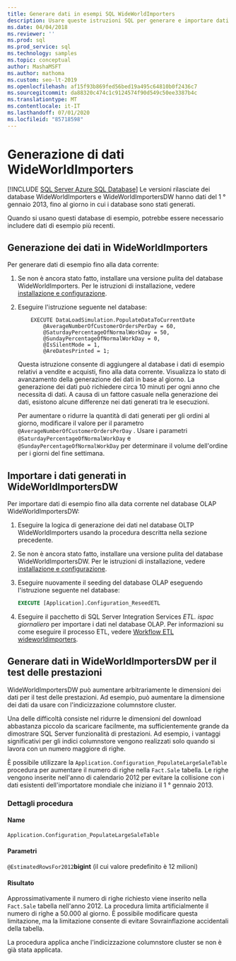 ```yaml
---
title: Generare dati in esempi SQL WideWorldImporters
description: Usare queste istruzioni SQL per generare e importare dati di esempio fino alla data corrente per i database di esempio WideWorldImporters.
ms.date: 04/04/2018
ms.reviewer: ''
ms.prod: sql
ms.prod_service: sql
ms.technology: samples
ms.topic: conceptual
author: MashaMSFT
ms.author: mathoma
ms.custom: seo-lt-2019
ms.openlocfilehash: af15f93b869fed56bed19a495c64810b0f2436c7
ms.sourcegitcommit: da88320c474c1c9124574f90d549c50ee3387b4c
ms.translationtype: MT
ms.contentlocale: it-IT
ms.lasthandoff: 07/01/2020
ms.locfileid: "85718598"
---
```

# <a name="wideworldimporters-data-generation"></a>Generazione di dati WideWorldImporters
[!INCLUDE [SQL Server Azure SQL Database](../includes/applies-to-version/sql-asdb.md)]
Le versioni rilasciate dei database WideWorldImporters e WideWorldImportersDW hanno dati del 1 ° gennaio 2013, fino al giorno in cui i database sono stati generati.

Quando si usano questi database di esempio, potrebbe essere necessario includere dati di esempio più recenti.

## <a name="data-generation-in-wideworldimporters"></a>Generazione dei dati in WideWorldImporters

Per generare dati di esempio fino alla data corrente:

1. Se non è ancora stato fatto, installare una versione pulita del database WideWorldImporters. Per le istruzioni di installazione, vedere [installazione e configurazione](wide-world-importers-oltp-install-configure.md).
2. Eseguire l'istruzione seguente nel database:

    ```
        EXECUTE DataLoadSimulation.PopulateDataToCurrentDate
            @AverageNumberOfCustomerOrdersPerDay = 60,
            @SaturdayPercentageOfNormalWorkDay = 50,
            @SundayPercentageOfNormalWorkDay = 0,
            @IsSilentMode = 1,
            @AreDatesPrinted = 1;
    ```

    Questa istruzione consente di aggiungere al database i dati di esempio relativi a vendite e acquisti, fino alla data corrente. Visualizza lo stato di avanzamento della generazione dei dati in base al giorno. La generazione dei dati può richiedere circa 10 minuti per ogni anno che necessita di dati. A causa di un fattore casuale nella generazione dei dati, esistono alcune differenze nei dati generati tra le esecuzioni.

    Per aumentare o ridurre la quantità di dati generati per gli ordini al giorno, modificare il valore per il parametro `@AverageNumberOfCustomerOrdersPerDay` . Usare i parametri `@SaturdayPercentageOfNormalWorkDay` e `@SundayPercentageOfNormalWorkDay` per determinare il volume dell'ordine per i giorni del fine settimana.

## <a name="import-generated-data-in-wideworldimportersdw"></a>Importare i dati generati in WideWorldImportersDW

Per importare dati di esempio fino alla data corrente nel database OLAP WideWorldImportersDW:

1. Eseguire la logica di generazione dei dati nel database OLTP WideWorldImporters usando la procedura descritta nella sezione precedente.
2. Se non è ancora stato fatto, installare una versione pulita del database WideWorldImportersDW. Per le istruzioni di installazione, vedere [installazione e configurazione](wide-world-importers-oltp-install-configure.md).
3. Eseguire nuovamente il seeding del database OLAP eseguendo l'istruzione seguente nel database:

    ```sql
    EXECUTE [Application].Configuration_ReseedETL
    ```

4. Eseguire il pacchetto di SQL Server Integration Services *ETL. ispac giornaliero* per importare i dati nel database OLAP. Per informazioni su come eseguire il processo ETL, vedere [Workflow ETL wideworldimporters](wide-world-importers-perform-etl.md).

## <a name="generate-data-in-wideworldimportersdw-for-performance-testing"></a>Generare dati in WideWorldImportersDW per il test delle prestazioni

WideWorldImportersDW può aumentare arbitrariamente le dimensioni dei dati per il test delle prestazioni. Ad esempio, può aumentare la dimensione dei dati da usare con l'indicizzazione columnstore cluster.

Una delle difficoltà consiste nel ridurre le dimensioni del download abbastanza piccolo da scaricare facilmente, ma sufficientemente grande da dimostrare SQL Server funzionalità di prestazioni. Ad esempio, i vantaggi significativi per gli indici columnstore vengono realizzati solo quando si lavora con un numero maggiore di righe. 

È possibile utilizzare la `Application.Configuration_PopulateLargeSaleTable` procedura per aumentare il numero di righe nella `Fact.Sale` tabella. Le righe vengono inserite nell'anno di calendario 2012 per evitare la collisione con i dati esistenti dell'importatore mondiale che iniziano il 1 ° gennaio 2013.

### <a name="procedure-details"></a>Dettagli procedura

#### <a name="name"></a>Name

    Application.Configuration_PopulateLargeSaleTable

#### <a name="parameters"></a>Parametri

  `@EstimatedRowsFor2012`**bigint** (il cui valore predefinito è 12 milioni)

#### <a name="result"></a>Risultato

Approssimativamente il numero di righe richiesto viene inserito nella `Fact.Sale` tabella nell'anno 2012. La procedura limita artificialmente il numero di righe a 50.000 al giorno. È possibile modificare questa limitazione, ma la limitazione consente di evitare Sovrainflazione accidentali della tabella.

La procedura applica anche l'indicizzazione columnstore cluster se non è già stata applicata.
